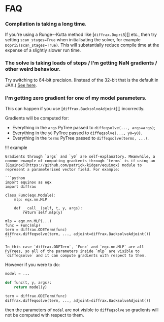 # FAQ

### Compilation is taking a long time.

If you're using a Runge--Kutta method like [`diffrax.Dopri5`][] etc., then try setting `scan_stages=True` when initialisating the solver, for example `Dopri5(scan_stages=True)`. This will substantially reduce compile time at the expense of a slightly slower run time.

### The solve is taking loads of steps / I'm getting NaN gradients / other weird behaviour.

Try switching to 64-bit precision. (Instead of the 32-bit that is the default in JAX.) [See here](https://jax.readthedocs.io/en/latest/notebooks/Common_Gotchas_in_JAX.html#double-64bit-precision).

### I'm getting zero gradient for one of my model parameters.

This can happen if you use [`diffrax.BacksolveAdjoint`][] incorrectly.

Gradients will be computed for:

- Everything in the `args` PyTree passed to `diffeqsolve(..., args=args)`;
- Everything in the `y0` PyTree passed to `diffeqsolve(..., y0=y0)`.
- Everything in the `terms` PyTree passed to `diffeqsolve(terms, ...)`.


!!! example

    Gradients through `args` and `y0` are self-explanatory. Meanwhile, a common example of computing gradients through `terms` is if using an [Equinox](https://github.com/patrick-kidger/equinox) module to represent a parameterised vector field. For example:

    ```python
    import equinox as eqx
    import diffrax

    class Func(eqx.Module):
        mlp: eqx.nn.MLP

        def __call__(self, t, y, args):
            return self.mlp(y)

    mlp = eqx.nn.MLP(...)
    func = Func(mlp)
    term = diffrax.ODETerm(func)
    diffrax.diffeqsolve(term, ..., adjoint=diffrax.BacksolveAdjoint())
    ```

    In this case `diffrax.ODETerm`, `Func` and `eqx.nn.MLP` are all PyTrees, so all of the parameters inside `mlp` are visible to `diffeqsolve` and it can compute gradients with respect to them.

However if you were to do:

```python
model = ...

def func(t, y, args):
    return model(y)

term = diffrax.ODETerm(func)
diffrax.diffeqsolve(term, ..., adjoint=diffrax.BacksolveAdjoint())
```

then the parameters of `model` are not visible to `diffeqsolve` so gradients will not be computed with respect to them.
